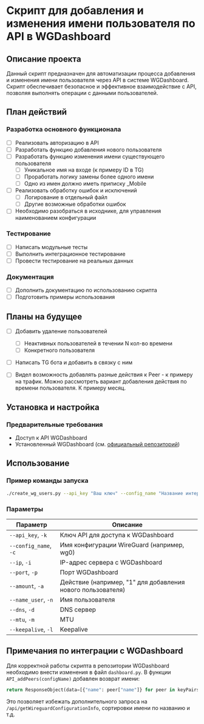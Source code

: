 # Скрипт для добавления и изменения имени пользователя по API в WGDashboard

## Описание проекта
Данный скрипт предназначен для автоматизации процесса добавления и изменения имени пользователя через API в системе WGDashboard. Скрипт обеспечивает безопасное и эффективное взаимодействие с API, позволяя выполнять операции с данными пользователей.

## План действий

### Разработка основного функционала
- [ ] Реализовать авторизацию в API
- [ ] Разработать функцию добавления нового пользователя
- [ ] Разработать функцию изменения имени существующего пользователя
    - [ ] Уникальное имя на входе (к примеру ID в TG)
    - [ ] Проработать логику замены более одного имени
    - [ ] Одно из имен должно иметь приписку _Mobile
- [ ] Реализовать обработку ошибок и исключений
    - [ ] Логирование в отдельный файл
    - [ ] Другие возможные обработки ошибок
- [ ] Необходимо разобраться в исходнике, для управления наименованием конфигурации

### Тестирование
- [ ] Написать модульные тесты
- [ ] Выполнить интеграционное тестирование
- [ ] Провести тестирование на реальных данных

### Документация
- [ ] Дополнить документацию по использованию скрипта
- [ ] Подготовить примеры использования

## Планы на будущее
- [ ] Добавить удаление пользователей
   - [ ] Неактивных пользователей в течении N кол-во времени
   - [ ] Конкретного пользователя
- [ ] Написать TG бота и добавить в связку с ним
- [ ] Видел возможность добавлять разные действия к Peer - к примеру на трафик. Можно рассмотреть вариант добавления действия по времени пользователя. К примеру месяц.


## Установка и настройка

### Предварительные требования
* Доступ к API WGDashboard
* Установленный WGDashboard (см. [официальный репозиторий](https://github.com/donaldzou/WGDashboard))


##  Использование

### Пример команды запуска
```bash
./create_wg_users.py --api_key "Ваш ключ" --config_name "Название интерфейса" --ip "ip адрес" --port "Порт на котором развернут" -a "Кол-во пользователей" -n "Название пира"
```

### Параметры
| Параметр              | Описание                                                    |
|-----------------------|-------------------------------------------------------------|
| `--api_key`, `-k`     | Ключ API для доступа к WGDashboard                          |
| `--config_name`, `-c` | Имя конфигурации WireGuard (например, wg0)                  |
| `--ip`, `-i`          | IP-адрес сервера с WGDashboard                              |
| `--port`, `-p`        | Порт WGDashboard                                            |
| `--amount`, `-a`      | Действие (например, "1" для добавления нового пользователя) |
| `--name_user`,  `-n`  | Имя пользователя                                            |
| `--dns`, `-d`         | DNS сервер                                                  |
| `--mtu`, `-m`         | MTU                                                         |
| `--keepalive`, `-l`   | Keepalive                                                   |


## Примечания по интеграции с WGDashboard

Для корректной работы скрипта в репозитории WGDashboard необходимо внести изменения в файл `dashboard.py`. 
В функции `API_addPeers(configName)` добавлен возврат имени:

```python
return ResponseObject(data=[{"name": peer["name"]} for peer in keyPairs])
```

Это позволяет избежать дополнительного запроса на `/api/getWireguardConfigurationInfo`, сортировки имени по названию и т.д.




